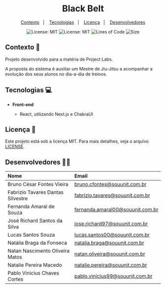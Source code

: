 <h1 align="center">
  Black Belt
</h1>

<p align="center">
  <a href="#contexto-">Contexto</a>&nbsp;&nbsp;&nbsp;|&nbsp;&nbsp;&nbsp;
  <a href="#tecnologias-">Tecnologias</a>&nbsp;&nbsp;&nbsp;|&nbsp;&nbsp;&nbsp;
  <a href="#licença-">Licença</a>&nbsp;&nbsp;&nbsp;|&nbsp;&nbsp;&nbsp;
  <a href="#desenvolvedores-">Desenvolvedores</a>
</p>

<div align="center">
  <img src="https://img.shields.io/github/languages/top/blackbeltinc/blackbelt-frontend?color=blue" alt="License: MIT">
  <img src="https://img.shields.io/badge/license-MIT-blue" alt="License: MIT">
  <img src="https://img.shields.io/tokei/lines/github/blackbeltinc/blackbelt-frontend?color=blue&label=lines%20of%20code" alt="Lines of Code">
  <img src="https://img.shields.io/github/repo-size/blackbeltinc/blackbelt-frontend?color=blue&label=size" alt="Size">
</div>

## Contexto 📝

Projeto desenvolvido para a matéria de Project Labs.

A proposta do sistema é auxiliar um Mestre de Jiu-Jitsu a acompanhar a evolução dos seus alunos no dia-a-dia de treinos.

## Tecnologias 💻

- **Front-end**

  - React, utilizando Next.js e ChakraUI

## Licença 📃

Este projeto está sob a licença MIT. Para mais detalhes, veja o arquivo [LICENSE](.github/LICENSE.md).

## Desenvolvedores 👩‍💻

| Nome                              | Email                                                                       |
| :-------------------------------- | :-------------------------------------------------------------------------- |
| Bruno César Fontes Vieira         | [bruno.cfontes@souunit.com.br](mailto:bruno.cfontes@souunit.com.br)         |
| Fabrizio Tavares Dantas Silvestre | [fabrizio.tavares@souunit.com.br](mailto:fabrizio.tavares@souunit.com.br)   |
| Fernanda Amaral de Souza          | [fernanda.amaral00@souunit.com.br](mailto:fernanda.amaral00@souunit.com.br) |
| José Richard Santos da Silva      | [jose.richard97@souunit.com.br](mailto:jose.richard97@souunit.com.br)       |
| Lucas Santos Souza                | [lucas.santos00@souunit.com.br](mailto:lucas.santos00@souunit.com.br)       |
| Natália Braga da Fonseca          | [natalia.braga@souunit.com.br](mailto:natalia.braga@souunit.com.br)         |
| Natan Nascimento Oliveira Matos   | [natan.oliveira@souunit.com.br](mailto:natan.oliveira@souunit.com.br)       |
| Natalie Pereira Macedo            | [natalie.pereira@souunit.com.br](mailto:natalie.pereira@souunit.com.br)     |
| Pablo Vinicius Chaves Cortes      | [pablo.vinicius99@souunit.com.br](mailto:pablo.vinicius99@souunit.com.br)   |
